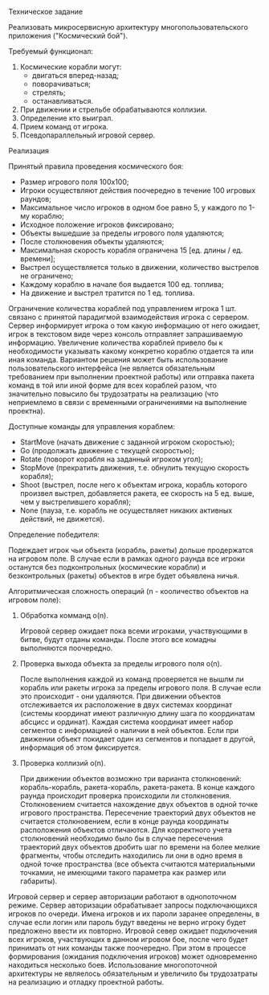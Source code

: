 Техническое задание


Реализовать микросервисную архитектуру многопользовательского приложения ("Космический бой").


Требуемый функционал:
1. Космические корабли могут:
   - двигаться вперед-назад;
   - поворачиваться;
   - стрелять;
   - останавливаться.
3. При движении и стрельбе обрабатываются коллизии.
4. Определение кто выиграл.
5. Прием команд от игрока.
6. Псевдопараллельный игровой сервер.


Реализация


Принятый правила проведения космического боя:
- Размер игрового поля 100х100;
- Игроки осуществляют действия поочередно в течение 100 игровых раундов;
- Максимальное число игроков в одном бое равно 5, у каждого по 1-му кораблю;
- Исходное положение игроков фиксировано;
- Объекты вышедшие за пределы игрового поля удаляются;
- После столкновения объекты удаляются;
- Максимальная скорость корабля ограничена 15 [ед. длины / ед. времени];
- Выстрел осуществляется только в движении, количество выстрелов не ограничено;
- Каждому кораблю в начале боя выдается 100 ед. топлива;
- На движение и выстрел тратится по 1 ед. топлива.

Ограничение количества кораблей под управлением игрока 1 шт. связано с принятой парадигмой взаимодействия игрока с сервером.
Сервер информирует игрока о том какую информацию от него ожидает, игрок в текстовом виде через консоль отправляет запрашиваемую информацию.
Увеличение количества кораблей привело бы к необходимости указывать какому конкретно кораблю отдается та или иная команда.
Вариантом решения может быть использование пользовательского интерфейса (не является обязательным требованием при выполнении проектной работы) или отправка пакета команд в той или иной форме для всех кораблей разом, что значительно повысило бы трудозатраты на реализацию (что неприемлемо в связи с временными ограничениями на выполнение проектна).


Доступные команды для управления кораблем:
- StartMove (начать движение с заданной игроком скоростью);
- Go (продолжать движение с текущей скоростью);
- Rotate (поворот корабля на заданный игроком угол);
- StopMove (прекратить движения, т.е. обнулить текущую скорость корабля);
- Shoot (выстрел, после него к объектам игрока, корабль которого произвел выстрел, добавляется ракета, ее скорость на 5 ед. выше, чем у выстрелившего корабля);
- None (пауза, т.е. корабль не осуществляет никаких активных действий, не движется).


Определение победителя:

Подеждает игрок чьи объекта (корабль, ракеты) дольше продержатся на игровом поле.
В случае если в рамках одного раунда все игроки останутся без подконтрольных (космические корабли) и безконтрольных (ракеты) объектов в игре будет объявлена ничья.


Алгоритмическая сложность операций (n - кооличество объектов на игровом поле):
1. Обработка комманд о(n).
   
   Игровой сервер ожидает пока всеми игроками, участвующими в битве, будут отданы команды.
   После этого все комадны выполняются поочередно.
2. Проверка выхода объекта за пределы игрового поля о(n).
   
   После выполнения каждой из команд проверяется не вышлм ли корабль или ракеты игрока за пределы игрового поля.
   В случае если это происходит - они удаляются.
   При движении объектов отслеживается их расположение в двух системах координат (системы координат имеют различную длину шага по координатам абсцисс и ординат).
   Каждая система координат имеет набор сегментов с информацией о наличии в ней объектов. Если при движении объект покидает один из сегментов и попадает в другой, информация об этом фиксируется.
3. Проверка коллизий о(n).
   
   При движении объектов возможно три варианта столкновений: корабль-корабль, ракета-корабль, ракета-ракета.
   В конце каждого раунда происходит проверка происходили ли столкновения. Столкновением считается нахождение двух объектов в одной точке игрового пространства.
   Пересечение траекторий двух объектов не считается столкновением, если в конце раунда координаты расположения объектов отличаются.
   Для корректного учета столкновений необходимо было бы в случае пересечения траекторий двух объектов дробить шаг по времени на более мелкие фрагменты, чтобы отследить находились ли они в одно время в одной точке пространства (все объекта считаются материальными точкамии, не имеющими такого параметра как размер или габариты).

Игровой сервер и сервер авторизации работают в однопоточном режиме.
Сервер авторизации обрабатывает запросы подключающихся игроков по очереди.
Имена игроков и их пароли заранее определены, в случае если логин или пароль будут введены не верно игроку будет предложено ввести их повторно.
Игровой север ожидает подключения всех игроков, участвующих в данном игровом бое, после чего будет принимать от них команды также поочередно.
При этом в процессе формирования (ожидания подключения игроков) может одновременно находиться несколько боев.
Использование многопоточной архитектуры не являелось обязательным и увеличило бы трудозатраты на реализацию и отладку проектной работы.
